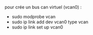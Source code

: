 pour crée un bus can virtuel (vcan0) :
  - sudo modprobe vcan
  - sudo ip link add dev vcan0 type vcan
  - sudo ip link set up vcan0
